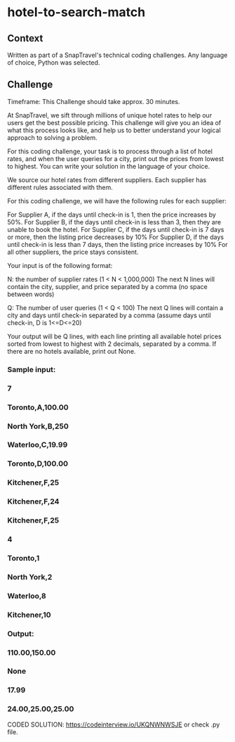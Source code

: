 # hotel-to-search-match
## Context
Written as part of a SnapTravel's technical coding challenges. 
Any language of choice, Python was selected.

## Challenge 
Timeframe: This Challenge should take approx. 30 minutes.

At SnapTravel, we sift through millions of unique hotel rates to help our users get the best possible pricing. This challenge will give you an idea of what this process looks like, and help us to better understand your logical approach to solving a problem.

For this coding challenge, your task is to process through a list of hotel rates, and when the user queries for a city, print out the prices from lowest to highest. You can write your solution in the language of your choice.

We source our hotel rates from different suppliers. Each supplier has different rules associated with them.

For this coding challenge, we will have the following rules for each supplier:

For Supplier A, if the days until check-in is 1, then the price increases by 50%.
For Supplier B, if the days until check-in is less than 3, then they are unable to book the hotel.
For Supplier C, if the days until check-in is 7 days or more, then the listing price decreases by 10%
For Supplier D, if the days until check-in is less than 7 days, then the listing price increases by 10%
For all other suppliers, the price stays consistent.
 

Your input is of the following format:

N: the number of supplier rates (1 < N < 1,000,000)
The next N lines will contain the city, supplier, and price separated by a comma (no space between words)

Q: The number of user queries (1 < Q < 100)
The next Q lines will contain a city and days until check-in separated by a comma (assume days until check-in, D  is 1<=D<=20) 


Your output will be Q lines, with each line printing all available hotel prices sorted from lowest to highest with 2 decimals, separated by a comma. If there are no hotels available, print out None.

 

### Sample input:

### 7
### Toronto,A,100.00
### North York,B,250
### Waterloo,C,19.99
### Toronto,D,100.00
### Kitchener,F,25
### Kitchener,F,24
### Kitchener,F,25
### 4
### Toronto,1
### North York,2
### Waterloo,8
### Kitchener,10

 

### Output:

### 110.00,150.00
### None
### 17.99
### 24.00,25.00,25.00

CODED SOLUTION: https://codeinterview.io/UKQNWNWSJE or check .py file.

